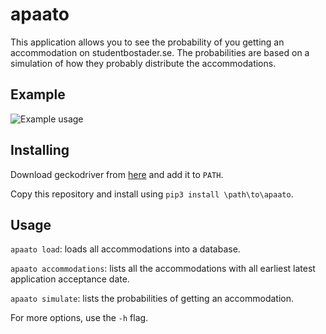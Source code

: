 # apaato
This application allows you to see the probability of you getting an accommodation on studentbostader.se. The probabilities are based on a simulation of how they probably distribute the accommodations.

## Example
![Example usage](https://i.imgur.com/dxcroLd.png)

## Installing
Download geckodriver from [here](https://github.com/mozilla/geckodriver/releases) and add it to `PATH`.

Copy this repository and install using `pip3 install \path\to\apaato`.

## Usage
`apaato load`: loads all accommodations into a database.

`apaato accommodations`: lists all the accommodations with all earliest latest application acceptance date.

`apaato simulate`: lists the probabilities of getting an accommodation.

For more options, use the `-h` flag.
